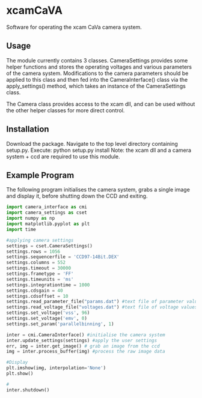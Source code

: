 # xcamCaVA
Software for operating the xcam CaVa camera system.
## Usage
The module currently contains 3 classes. CameraSettings provides some helper functions and stores the operating voltages and various parameters of the camera system. Modifications to the camera parameters should be applied to this class and then fed into the CameraInterface() class via the apply_settings() method, which takes an instance of the CameraSettings class.

The Camera class provides access to the xcam dll, and can be used without the other helper classes for more direct control.

## Installation
Download the package. Navigate to the top level directory containing setup.py. 
Execute: python setup.py install
Note: the xcam dll and a camera system + ccd are required to use this module.
## Example Program
The following program initialises the camera system, grabs a single image and display it, before shutting down the CCD and exiting.
```python
import camera_interface as cmi
import camera_settings as cset
import numpy as np
import matplotlib.pyplot as plt
import time

#applying camera settings
settings = cset.CameraSettings()
settings.rows = 1056
settings.sequencerfile = 'CCD97-14Bit.DEX'
settings.columns = 552
settings.timeout = 30000
settings.frametype = 'FF'
settings.timeunits = 'ms'
settings.integrationtime = 1000
settings.cdsgain = 40
settings.cdsoffset = 10
settings.read_parameter_file("params.dat") #text file of parameter values
settings.read_voltage_file("voltages.dat") #text file of voltage values
settings.set_voltage('vss', 96)
settings.set_voltage('emv', 0)
settings.set_param('parallelbinning', 1)

inter = cmi.CameraInterface() #initialise the camera system
inter.update_settings(settings) #apply the user settings
err, img = inter.get_image() # grab an image from the ccd
img = inter.process_buffer(img) #process the raw image data

#Display
plt.imshow(img, interpolation='None') 
plt.show()

#
inter.shutdown()
```
